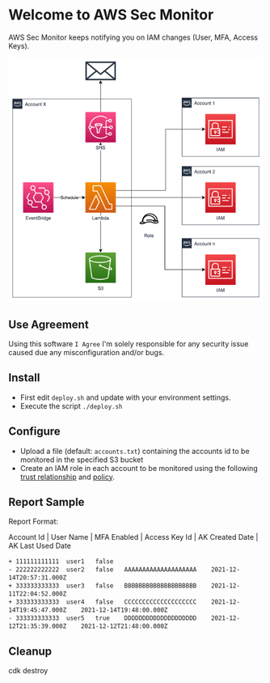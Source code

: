 # Welcome to AWS Sec Monitor
AWS Sec Monitor keeps notifying you on IAM changes (User, MFA, Access Keys).

![Solution Blueprint](resources/blueprint.png)

## Use Agreement
Using this software `I Agree` I'm solely responsible for any security issue caused due any misconfiguration and/or bugs.

## Install
* First edit `deploy.sh` and update with your environment settings.
* Execute the script `./deploy.sh`

## Configure
* Upload a file (default: `accounts.txt`) containing the accounts id to be monitored in the specified S3 bucket
* Create an IAM role in each account to be monitored using the following [trust relationship](resources/iam-switch-role-trust.json) and [policy](resources/iam-switch-role-policy.json).

## Report Sample
Report Format:

Account Id | User Name | MFA Enabled | Access Key Id | AK Created Date | AK Last Used Date

```
+ 111111111111	user1	false
- 222222222222	user2	false	AAAAAAAAAAAAAAAAAAAA	2021-12-14T20:57:31.000Z
+ 333333333333	user3	false	BBBBBBBBBBBBBBBBBBBB	2021-12-11T22:04:52.000Z
+ 333333333333	user4	false	CCCCCCCCCCCCCCCCCCCC	2021-12-14T19:45:47.000Z	2021-12-14T19:48:00.000Z
- 333333333333	user5	true	DDDDDDDDDDDDDDDDDDDD	2021-12-12T21:35:39.000Z	2021-12-12T21:48:00.000Z
```

## Cleanup
cdk destroy
